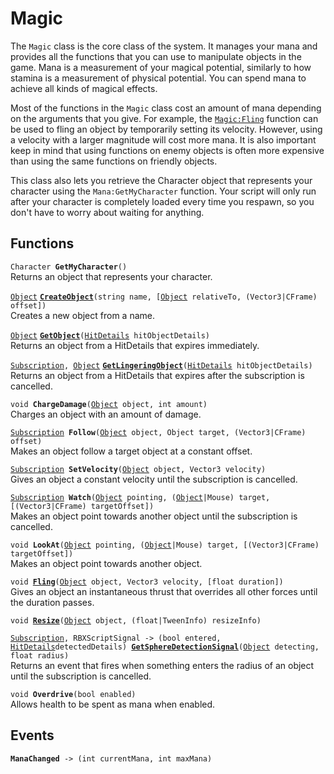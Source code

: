 # Magic
The `Magic` class is the core class of the system. It manages your mana and provides all the functions that you can use to manipulate objects in the game. Mana is a measurement of your magical potential, similarly to how stamina is a measurement of physical potential. You can spend mana to achieve all kinds of magical effects.

Most of the functions in the `Magic` class cost an amount of mana depending on the arguments that you give. For example, the [`Magic:Fling`](./Fling/) function can be used to fling an object by temporarily setting its velocity. However, using a velocity with a larger magnitude will cost more mana. It is also important keep in mind that using functions on enemy objects is often more expensive than using the same functions on friendly objects.

This class also lets you retrieve the Character object that represents your character using the `Mana:GetMyCharacter` function. Your script will only run after your character is completely loaded every time you respawn, so you don't have to worry about waiting for anything.

## Functions
`Character `**`GetMyCharacter`**`()`  
Returns an object that represents your character.

[`Object`][obj] [**`CreateObject`**](./CreateObject/)`(string name, [`[`Object`][obj]` relativeTo, (Vector3|CFrame) offset])`  
Creates a new object from a name.

[`Object`][obj] [**`GetObject`**](./GetObject/)`(`[`HitDetails`][hit]` hitObjectDetails)`  
Returns an object from a HitDetails that expires immediately.

[`Subscription`][sub]`, `[`Object`][obj] [**`GetLingeringObject`**](./GetLingeringObject/)`(`[`HitDetails`][hit]` hitObjectDetails)`  
Returns an object from a HitDetails that expires after the subscription is cancelled.

`void `**`ChargeDamage`**`(`[`Object`][obj]` object, int amount)`  
Charges an object with an amount of damage.

[`Subscription`][sub]` `**`Follow`**`(`[`Object`][obj]` object, Object target, (Vector3|CFrame) offset)`  
Makes an object follow a target object at a constant offset.

[`Subscription`][sub]` `**`SetVelocity`**`(`[`Object`][obj]` object, Vector3 velocity)`  
Gives an object a constant velocity until the subscription is cancelled.

[`Subscription`][sub]` `**`Watch`**`(`[`Object`][obj]` pointing, (`[`Object`][obj]`|Mouse) target, [(Vector3|CFrame) targetOffset])`  
Makes an object point towards another object until the subscription is cancelled.

`void `**`LookAt`**`(`[`Object`][obj]` pointing, (`[`Object`][obj]`|Mouse) target, [(Vector3|CFrame) targetOffset])`  
Makes an object point towards another object.

`void `[**`Fling`**](./Fling/)`(`[`Object`][obj]` object, Vector3 velocity, [float duration])`  
Gives an object an instantaneous thrust that overrides all other forces until the duration passes.

`void `[**`Resize`**](./Resize/)`(`[`Object`][obj]` object, (float|TweenInfo) resizeInfo)`

[`Subscription`][sub]`, RBXScriptSignal -> (bool entered, `[`HitDetails`][hit]` detectedDetails)  `[**`GetSphereDetectionSignal`**](./GetSphereDetectionSignal/)`(`[`Object`][obj]` detecting, float radius)`  
Returns an event that fires when something enters the radius of an object until the subscription is cancelled.

`void `**`Overdrive`**`(bool enabled)`  
Allows health to be spent as mana when enabled.

## Events
**`ManaChanged`**` -> (int currentMana, int maxMana)`

[obj]: ../object/
[sub]: ../subscription/
[hit]: ../hitdetails/